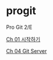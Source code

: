 # progit
Pro Git 2/E

[Ch 01 시작하기](https://github.com/gmyou/progit/wiki/Ch-01-%EC%8B%9C%EC%9E%91%ED%95%98%EA%B8%B0)

[Ch 04 Git Server](https://metalliza.github.io/ProGit-4-Git-Server)
